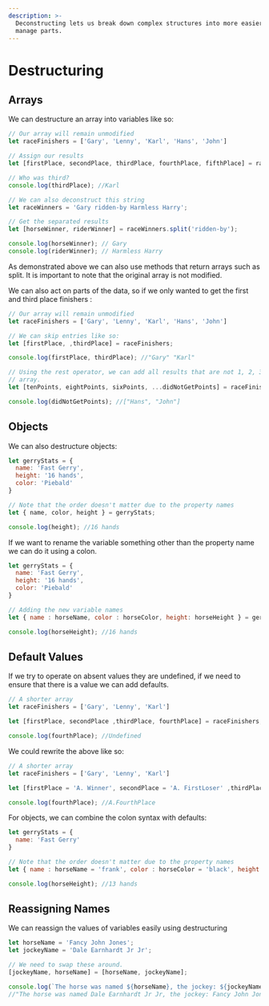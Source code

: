 ```yaml
---
description: >-
  Deconstructing lets us break down complex structures into more easier to
  manage parts.
---
```


# Destructuring

## Arrays

We can destructure an array into variables like so:

```javascript
// Our array will remain unmodified
let raceFinishers = ['Gary', 'Lenny', 'Karl', 'Hans', 'John']

// Assign our results
let [firstPlace, secondPlace, thirdPlace, fourthPlace, fifthPlace] = raceFinishers;

// Who was third?
console.log(thirdPlace); //Karl

// We can also deconstruct this string
let raceWinners = 'Gary ridden-by Harmless Harry';

// Get the separated results
let [horseWinner, riderWinner] = raceWinners.split('ridden-by');

console.log(horseWinner); // Gary 
console.log(riderWinner); // Harmless Harry
```

As demonstrated above we can also use methods that return arrays such as split. It is important to note that the original array is not modified.

We can also act on parts of the data, so if we only wanted to get the first and third place finishers :

```javascript
// Our array will remain unmodified
let raceFinishers = ['Gary', 'Lenny', 'Karl', 'Hans', 'John']

// We can skip entries like so:
let [firstPlace, ,thirdPlace] = raceFinishers;

console.log(firstPlace, thirdPlace); //"Gary" "Karl"

// Using the rest operator, we can add all results that are not 1, 2, 3 to a new 
// array.
let [tenPoints, eightPoints, sixPoints, ...didNotGetPoints] = raceFinishers;

console.log(didNotGetPoints); //["Hans", "John"]
```



## Objects

We can also destructure objects:

```javascript
let gerryStats = {
  name: 'Fast Gerry',
  height: '16 hands',
  color: 'Piebald'
}

// Note that the order doesn't matter due to the property names
let { name, color, height } = gerryStats;

console.log(height); //16 hands
```

If we want to rename the variable something other than the property name we can  do it using a colon.

```javascript
let gerryStats = {
  name: 'Fast Gerry',
  height: '16 hands',
  color: 'Piebald'
}

// Adding the new variable names
let { name : horseName, color : horseColor, height: horseHeight } = gerryStats;

console.log(horseHeight); //16 hands
```

## Default Values

If we try to operate on absent values they are undefined, if we need to ensure that there is a value we can add defaults.

```javascript
// A shorter array
let raceFinishers = ['Gary', 'Lenny', 'Karl']

let [firstPlace, secondPlace ,thirdPlace, fourthPlace] = raceFinishers;

console.log(fourthPlace); //Undefined

```

We could rewrite the above like so:

```javascript
// A shorter array
let raceFinishers = ['Gary', 'Lenny', 'Karl']

let [firstPlace = 'A. Winner', secondPlace = 'A. FirstLoser' ,thirdPlace = 'A. ThirdPlace', fourthPlace = 'A. FourthPlace'] = raceFinishers;

console.log(fourthPlace); //A.FourthPlace
```

For objects, we can combine the colon syntax with defaults:

```javascript
let gerryStats = {
  name: 'Fast Gerry'
}

// Note that the order doesn't matter due to the property names
let { name : horseName = 'frank', color : horseColor = 'black', height: horseHeight = '13 hands' } = gerryStats;

console.log(horseHeight); //13 hands
```

## Reassigning Names

We can reassign the values of variables easily using destructuring

```javascript
let horseName = 'Fancy John Jones';
let jockeyName = 'Dale Earnhardt Jr Jr';

// We need to swap these around.
[jockeyName, horseName] = [horseName, jockeyName];

console.log(`The horse was named ${horseName}, the jockey: ${jockeyName}`); 
//"The horse was named Dale Earnhardt Jr Jr, the jockey: Fancy John Jones"
```

